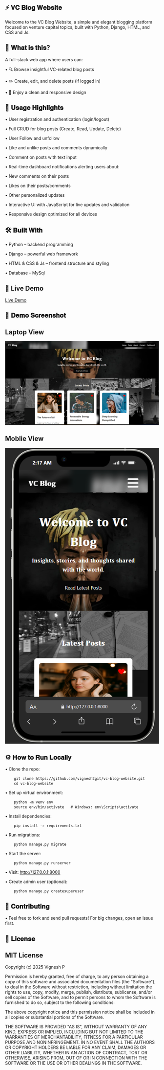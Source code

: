 ⚡ 𝐕𝐂 𝐁𝐥𝐨𝐠 𝐖𝐞𝐛𝐬𝐢𝐭𝐞
---
Welcome to the VC Blog Website, a simple and elegant blogging platform focused on venture capital topics, built with Python, Django, HTML, and CSS and Js.

🚀 𝐖𝐡𝐚𝐭 𝐢𝐬 𝐭𝐡𝐢𝐬?
---
A full-stack web app where users can:

•   🔍 Browse insightful VC-related blog posts

•   ✏️ Create, edit, and delete posts (if logged in)

•   📱 Enjoy a clean and responsive design



🎯 𝐔𝐬𝐚𝐠𝐞 𝐇𝐢𝐠𝐡𝐥𝐢𝐠𝐡𝐭𝐬
---

•    User registration and authentication (login/logout)

•    Full CRUD for blog posts (Create, Read, Update, Delete)

•    User Follow and unfollow

•    Like and unlike posts and comments dynamically

•    Comment on posts with text input

•    Real-time dashboard notifications alerting users about:

•    New comments on their posts

•    Likes on their posts/comments

•    Other personalized updates

•    Interactive UI with JavaScript for live updates and validation

•    Responsive design optimized for all devices



🛠 𝐁𝐮𝐢𝐥𝐭 𝐖𝐢𝐭𝐡
---
•    Python  – backend programming

•    Django – powerful web framework

•    HTML & CSS & Js – frontend structure and styling

•    Database - MySql


🔗 Live Demo
---
[Live Demo]()

📸 𝐃𝐞𝐦𝐨 𝐒𝐜𝐫𝐞𝐞𝐧𝐬𝐡𝐨𝐭
---
Laptop View
---
![Blog web Screenshot](myvkapp/templates/image/laptop_view.png)



Moblie View
---
![Blog web Screenshot](myvkapp/templates/image/Mobile_view.png)






⚙️ 𝐇𝐨𝐰 𝐭𝐨 𝐑𝐮𝐧 𝐋𝐨𝐜𝐚𝐥𝐥𝐲
---

•    Clone the repo:

        git clone https://github.com/vignesh2git/vc-blog-website.git
        cd vc-blog-website


•    Set up virtual environment:

        python -m venv env
        source env/bin/activate   # Windows: env\Scripts\activate


•    Install dependencies:

        pip install -r requirements.txt


•    Run migrations:

        python manage.py migrate


•    Start the server:

        python manage.py runserver


•    Visit: http://127.0.0.1:8000


•    Create admin user (optional):

        python manage.py createsuperuser


🙌 𝐂𝐨𝐧𝐭𝐫𝐢𝐛𝐮𝐭𝐢𝐧𝐠
---

• Feel free to fork and send pull requests! For big changes, open an issue first.

📄 𝐋𝐢𝐜𝐞𝐧𝐬𝐞
---

MIT License
---

Copyright (c) 2025 Vignesh P

Permission is hereby granted, free of charge, to any person obtaining a copy
of this software and associated documentation files (the "Software"), to deal
in the Software without restriction, including without limitation the rights
to use, copy, modify, merge, publish, distribute, sublicense, and/or sell
copies of the Software, and to permit persons to whom the Software is
furnished to do so, subject to the following conditions:

The above copyright notice and this permission notice shall be included in
all copies or substantial portions of the Software.

THE SOFTWARE IS PROVIDED "AS IS", WITHOUT WARRANTY OF ANY KIND, EXPRESS OR
IMPLIED, INCLUDING BUT NOT LIMITED TO THE WARRANTIES OF MERCHANTABILITY,
FITNESS FOR A PARTICULAR PURPOSE AND NONINFRINGEMENT. IN NO EVENT SHALL THE
AUTHORS OR COPYRIGHT HOLDERS BE LIABLE FOR ANY CLAIM, DAMAGES OR OTHER
LIABILITY, WHETHER IN AN ACTION OF CONTRACT, TORT OR OTHERWISE, ARISING FROM,
OUT OF OR IN CONNECTION WITH THE SOFTWARE OR THE USE OR OTHER DEALINGS IN
THE SOFTWARE.
